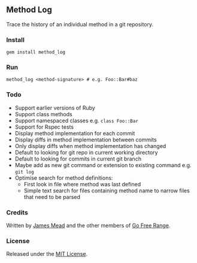 ## Method Log

Trace the history of an individual method in a git repository.

### Install

    gem install method_log

### Run

    method_log <method-signature> # e.g. Foo::Bar#baz

### Todo

* Support earlier versions of Ruby
* Support class methods
* Support namespaced classes e.g. `class Foo::Bar`
* Support for Rspec tests
* Display method implementation for each commit
* Display diffs in method implementation between commits
* Only display diffs when method implementation has changed
* Default to looking for git repo in current working directory
* Default to looking for commits in current git branch
* Maybe add as new git command or extension to existing command e.g. `git log`
* Optimise search for method definitions:
  * First look in file where method was last defined
  * Simple text search for files containing method name to narrow files that need to be parsed

### Credits

Written by [James Mead](http://jamesmead.org) and the other members of [Go Free Range](http://gofreerange.com).

### License

Released under the [MIT License](https://github.com/freerange/method_log/blob/master/LICENSE).
